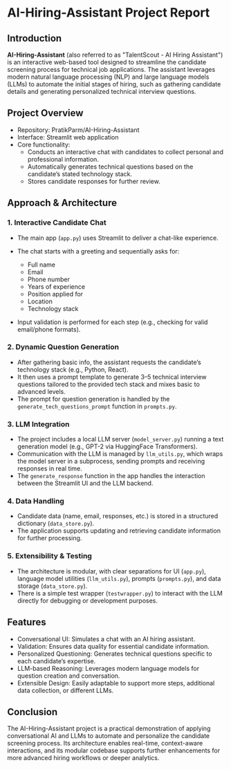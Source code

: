 # AI-Hiring-Assistant Project Report

## Introduction

**AI-Hiring-Assistant** (also referred to as "TalentScout - AI Hiring Assistant") is an interactive web-based tool designed to streamline the candidate screening process for technical job applications. The assistant leverages modern natural language processing (NLP) and large language models (LLMs) to automate the initial stages of hiring, such as gathering candidate details and generating personalized technical interview questions.

## Project Overview

- Repository: PratikParm/AI-Hiring-Assistant
- Interface: Streamlit web application
- Core functionality:
  - Conducts an interactive chat with candidates to collect personal and professional information.
  - Automatically generates technical questions based on the candidate’s stated technology stack.
  - Stores candidate responses for further review.

## Approach & Architecture

### 1. Interactive Candidate Chat

- The main app (`app.py`) uses Streamlit to deliver a chat-like experience.
- The chat starts with a greeting and sequentially asks for:
  - Full name
  - Email
  - Phone number
  - Years of experience
  - Position applied for
  - Location
  - Technology stack

- Input validation is performed for each step (e.g., checking for valid email/phone formats).

### 2. Dynamic Question Generation

- After gathering basic info, the assistant requests the candidate’s technology stack (e.g., Python, React).
- It then uses a prompt template to generate 3–5 technical interview questions tailored to the provided tech stack and mixes basic to advanced levels.
- The prompt for question generation is handled by the `generate_tech_questions_prompt` function in `prompts.py`.

### 3. LLM Integration

- The project includes a local LLM server (`model_server.py`) running a text generation model (e.g., GPT-2 via HuggingFace Transformers).
- Communication with the LLM is managed by `llm_utils.py`, which wraps the model server in a subprocess, sending prompts and receiving responses in real time.
- The `generate_response` function in the app handles the interaction between the Streamlit UI and the LLM backend.

### 4. Data Handling

- Candidate data (name, email, responses, etc.) is stored in a structured dictionary (`data_store.py`).
- The application supports updating and retrieving candidate information for further processing.

### 5. Extensibility & Testing

- The architecture is modular, with clear separations for UI (`app.py`), language model utilities (`llm_utils.py`), prompts (`prompts.py`), and data storage (`data_store.py`).
- There is a simple test wrapper (`testwrapper.py`) to interact with the LLM directly for debugging or development purposes.

## Features

- Conversational UI: Simulates a chat with an AI hiring assistant.
- Validation: Ensures data quality for essential candidate information.
- Personalized Questioning: Generates technical questions specific to each candidate’s expertise.
- LLM-based Reasoning: Leverages modern language models for question creation and conversation.
- Extensible Design: Easily adaptable to support more steps, additional data collection, or different LLMs.

## Conclusion

The AI-Hiring-Assistant project is a practical demonstration of applying conversational AI and LLMs to automate and personalize the candidate screening process. Its architecture enables real-time, context-aware interactions, and its modular codebase supports further enhancements for more advanced hiring workflows or deeper analytics.
